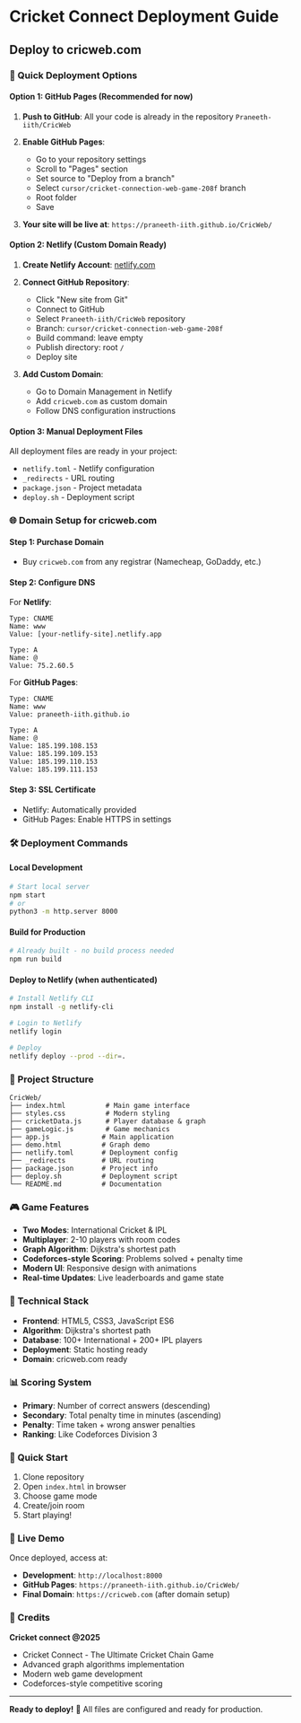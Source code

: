 # Cricket Connect Deployment Guide
## Deploy to cricweb.com

### 🚀 Quick Deployment Options

#### Option 1: GitHub Pages (Recommended for now)
1. **Push to GitHub**: All your code is already in the repository `Praneeth-iith/CricWeb`
2. **Enable GitHub Pages**:
   - Go to your repository settings
   - Scroll to "Pages" section
   - Set source to "Deploy from a branch"
   - Select `cursor/cricket-connection-web-game-208f` branch
   - Root folder
   - Save

3. **Your site will be live at**: `https://praneeth-iith.github.io/CricWeb/`

#### Option 2: Netlify (Custom Domain Ready)
1. **Create Netlify Account**: [netlify.com](https://netlify.com)
2. **Connect GitHub Repository**:
   - Click "New site from Git"
   - Connect to GitHub
   - Select `Praneeth-iith/CricWeb` repository
   - Branch: `cursor/cricket-connection-web-game-208f`
   - Build command: leave empty
   - Publish directory: root `/`
   - Deploy site

3. **Add Custom Domain**:
   - Go to Domain Management in Netlify
   - Add `cricweb.com` as custom domain
   - Follow DNS configuration instructions

#### Option 3: Manual Deployment Files
All deployment files are ready in your project:
- `netlify.toml` - Netlify configuration
- `_redirects` - URL routing
- `package.json` - Project metadata
- `deploy.sh` - Deployment script

### 🌐 Domain Setup for cricweb.com

#### Step 1: Purchase Domain
- Buy `cricweb.com` from any registrar (Namecheap, GoDaddy, etc.)

#### Step 2: Configure DNS
For **Netlify**:
```
Type: CNAME
Name: www
Value: [your-netlify-site].netlify.app

Type: A
Name: @
Value: 75.2.60.5
```

For **GitHub Pages**:
```
Type: CNAME
Name: www
Value: praneeth-iith.github.io

Type: A
Name: @
Value: 185.199.108.153
Value: 185.199.109.153
Value: 185.199.110.153
Value: 185.199.111.153
```

#### Step 3: SSL Certificate
- Netlify: Automatically provided
- GitHub Pages: Enable HTTPS in settings

### 🛠️ Deployment Commands

#### Local Development
```bash
# Start local server
npm start
# or
python3 -m http.server 8000
```

#### Build for Production
```bash
# Already built - no build process needed
npm run build
```

#### Deploy to Netlify (when authenticated)
```bash
# Install Netlify CLI
npm install -g netlify-cli

# Login to Netlify
netlify login

# Deploy
netlify deploy --prod --dir=.
```

### 📁 Project Structure
```
CricWeb/
├── index.html          # Main game interface
├── styles.css          # Modern styling
├── cricketData.js      # Player database & graph
├── gameLogic.js        # Game mechanics
├── app.js             # Main application
├── demo.html          # Graph demo
├── netlify.toml       # Deployment config
├── _redirects         # URL routing
├── package.json       # Project info
├── deploy.sh          # Deployment script
└── README.md          # Documentation
```

### 🎮 Game Features
- **Two Modes**: International Cricket & IPL
- **Multiplayer**: 2-10 players with room codes
- **Graph Algorithm**: Dijkstra's shortest path
- **Codeforces-style Scoring**: Problems solved + penalty time
- **Modern UI**: Responsive design with animations
- **Real-time Updates**: Live leaderboards and game state

### 🔧 Technical Stack
- **Frontend**: HTML5, CSS3, JavaScript ES6
- **Algorithm**: Dijkstra's shortest path
- **Database**: 100+ International + 200+ IPL players
- **Deployment**: Static hosting ready
- **Domain**: cricweb.com ready

### 📊 Scoring System
- **Primary**: Number of correct answers (descending)
- **Secondary**: Total penalty time in minutes (ascending)
- **Penalty**: Time taken + wrong answer penalties
- **Ranking**: Like Codeforces Division 3

### 🎯 Quick Start
1. Clone repository
2. Open `index.html` in browser
3. Choose game mode
4. Create/join room
5. Start playing!

### 🌟 Live Demo
Once deployed, access at:
- **Development**: `http://localhost:8000`
- **GitHub Pages**: `https://praneeth-iith.github.io/CricWeb/`
- **Final Domain**: `https://cricweb.com` (after domain setup)

### 📝 Credits
**Cricket connect @2025**
- Cricket Connect - The Ultimate Cricket Chain Game
- Advanced graph algorithms implementation
- Modern web game development
- Codeforces-style competitive scoring

---

**Ready to deploy!** 🚀 All files are configured and ready for production.